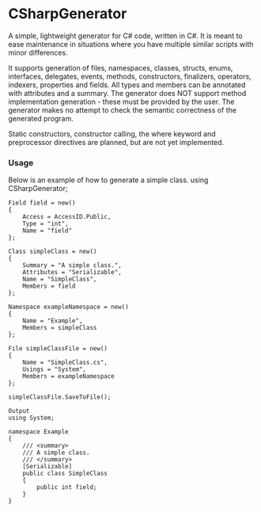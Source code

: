 # CSharpGenerator
A simple, lightweight generator for C# code, written in C#.
It is meant to ease maintenance in situations where you have multiple similar scripts with minor differences.

It supports generation of files, namespaces, classes, structs, enums, interfaces, delegates, events, methods, constructors, finalizers, operators, indexers, properties and fields. All types and members can be annotated with attributes and a summary.
The generator does NOT support method implementation generation - these must be provided by the user. The generator makes no attempt to check the semantic correctness of the generated program.

Static constructors, constructor calling, the where keyword and preprocessor directives are planned, but are not yet implemented.

### Usage
Below is an example of how to generate a simple class.
    using CSharpGenerator;

    Field field = new()
    {
        Access = AccessID.Public,
        Type = "int",
        Name = "field"
    };

    Class simpleClass = new()
    {
        Summary = "A simple class.",
        Attributes = "Serializable",
        Name = "SimpleClass",
        Members = field
    };

    Namespace exampleNamespace = new()
    {
        Name = "Example",
        Members = simpleClass
    };

    File simpleClassFile = new()
    {
        Name = "SimpleClass.cs",
        Usings = "System",
        Members = exampleNamespace
    };

    simpleClassFile.SaveToFile();

    Output
    using System;

    namespace Example
    {
        /// <summary>
        /// A simple class.
        /// </summary>
        [Serializable]
        public class SimpleClass
        {
            public int field;
        }
    }